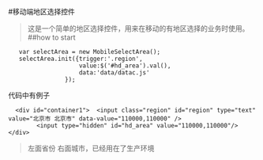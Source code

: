 #移动端地区选择控件
>这是一个简单的地区选择控件，用来在移动的有地区选择的业务时使用。
##how to start
```
   var selectArea = new MobileSelectArea();
   selectArea.init({trigger:'.region',
                    value:$('#hd_area').val(),
                    data:'data/datac.js'
                });
```
代码中有例子
```
  <div id="container1">  <input class="region" id="region" type="text"  value="北京市 北京市" data-value="110000,110000" />
        <input type="hidden" id="hd_area" value="110000,110000"/></div>

```
>左面省份 右面城市，已经用在了生产环境
